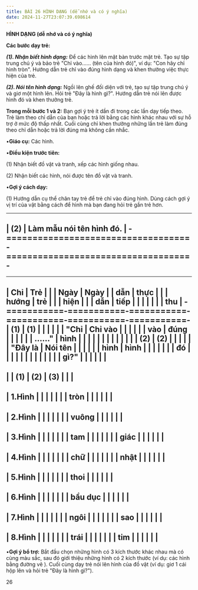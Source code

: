 ```yaml
---
title: BÀI 26 HÌNH DẠNG (dễ nhớ và có ý nghĩa)
date: 2024-11-27T23:07:39.698614
---
```


**HÌNH DẠNG (dễ nhớ và có ý nghĩa)**

**Các bước dạy trẻ:**

***(1). Nhận biết hình dạng:*** Để các hình lên mặt bàn trước mặt trẻ.
Tạo sự tập trung chú ý và bảo trẻ "Chỉ vào...... (tên của hình đó)",
ví dụ: "Con hãy chỉ hình tròn". Hướng dẫn trẻ chỉ vào đúng hình dạng
và khen thưởng việc thực hiện của trẻ.

***(2). Nói tên hình dạng:*** Ngồi lên ghế đối diện với trẻ, tạo sự
tập trung chú ý và giơ một hình lên. Hỏi trẻ "Đây là hình gì?". Hướng
dẫn trẻ nói lên được hình đó và khen thưởng trẻ.

**Trong mỗi bước 1 và 2:** Bạn gợi ý trẻ ít dần đi trong các lần dạy
tiếp theo. Trẻ làm theo chỉ dẫn của bạn hoặc trả lời bằng các hình
khác nhau với sự hỗ trợ ở mức độ thấp nhất. Cuối cùng chỉ khen thưởng
những lần trẻ làm đúng theo chỉ dẫn hoặc trả lời đúng mà không cần
nhắc.

•**Giáo cụ:** Các hình.

•**Điều kiện trước tiên:**

(1) Nhận biết đồ vật và tranh, xếp các hình giống nhau.

(2) Nhận biết các hình, nói được tên đồ vật và tranh.

•**Gợi ý cách dạy:**

(1) Hướng dẫn cụ thể chân tay trẻ để trẻ chỉ vào đúng hình. Dùng
cách gợi ý vị trí của vật bằng cách để hình mà bạn đang hỏi trẻ gần
trẻ hơn.

-------------------------------------------------------------------------
| (2)                             | Làm mẫu nói tên hình đó.        |
-===================================-===================================-
-------------------------------------------------------------------------

-------------------------------------------------------------------------
| **Chỉ     | **Trẻ     |           |           | **Ngày  | **Ngày  |
| dẫn**     | thực      |           |           | hướng   | trẻ     |
|           | hiện**    |           |           | dẫn**   | tiếp    |
|           |           |           |           |           | thu**   |
-===========-===========-===========-===========-===========-===========-
| **(1)   | **(1)   |           |           |           |           |
| "Chỉ    | Chỉ vào |           |           |           |           |
| vào     | đúng    |           |           |           |           |
| ......"** | hình**  |           |           |           |           |
|         |         |           |           |           |           |
| **(2)   | **(2)   |           |           |           |           |
| "Đây là | Nói tên |           |           |           |           |
| hình**  | hình    |           |           |           |           |
|         | đó**    |           |           |           |           |
|         |           |           |           |           |           |
|  **gì?"** |           |           |           |           |           |
-------------------------------------------------------------------------
|           | **(1)**   | **(2)**   | **(3)**   |           |           |
-------------------------------------------------------------------------
| 1.Hình  |           |           |           |           |           |
| tròn    |           |           |           |           |           |
-------------------------------------------------------------------------
| 2.Hình  |           |           |           |           |           |
| vuông   |           |           |           |           |           |
-------------------------------------------------------------------------
| 3.Hình  |           |           |           |           |           |
| tam     |           |           |           |           |           |
| giác    |           |           |           |           |           |
-------------------------------------------------------------------------
| 4.Hình  |           |           |           |           |           |
| chữ     |           |           |           |           |           |
| nhật    |           |           |           |           |           |
-------------------------------------------------------------------------
| 5.Hình  |           |           |           |           |           |
| thoi    |           |           |           |           |           |
-------------------------------------------------------------------------
| 6.Hình  |           |           |           |           |           |
| bầu dục |           |           |           |           |           |
-------------------------------------------------------------------------
| 7.Hình  |           |           |           |           |           |
| ngôi    |           |           |           |           |           |
| sao     |           |           |           |           |           |
-------------------------------------------------------------------------
| 8.Hình  |           |           |           |           |           |
| trái    |           |           |           |           |           |
| tim     |           |           |           |           |           |
-------------------------------------------------------------------------

•**Gợi ý bổ trợ:** Bắt đầu chọn những hình có 3 kích thước khác nhau
mà có cùng màu sắc, sau đó giới thiệu những hình có 2 kích thước (ví
dụ: các hình bằng đường vẽ ). Cuối cùng dạy trẻ nói lên hình của đồ
vật (ví dụ: giơ 1 cái hộp lên và hỏi trẻ "Đây là hình gì?").

26


